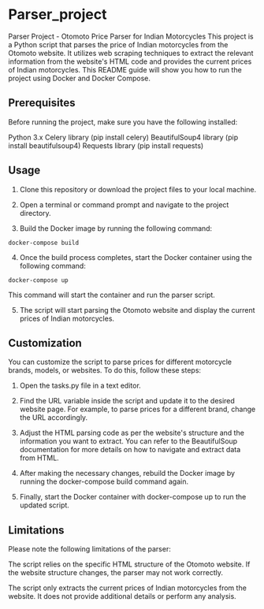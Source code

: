 # Parser_project

Parser Project - Otomoto Price Parser for Indian Motorcycles
This project is a Python script that parses the price of Indian motorcycles from the Otomoto website. It utilizes web scraping techniques to extract the relevant information from the website's HTML code and provides the current prices of Indian motorcycles. This README guide will show you how to run the project using Docker and Docker Compose.

## Prerequisites
Before running the project, make sure you have the following installed:

Python 3.x
Celery library (pip install celery)
BeautifulSoup4 library (pip install beautifulsoup4)
Requests library (pip install requests)

## Usage
1. Clone this repository or download the project files to your local machine.

2. Open a terminal or command prompt and navigate to the project directory.

3. Build the Docker image by running the following command:
```
docker-compose build
```
4. Once the build process completes, start the Docker container using the following command:
```
docker-compose up
```
This command will start the container and run the parser script.

5. The script will start parsing the Otomoto website and display the current prices of Indian motorcycles.

## Customization
You can customize the script to parse prices for different motorcycle brands, models, or websites. To do this, follow these steps:

1. Open the tasks.py file in a text editor.

2. Find the URL variable inside the script and update it to the desired website page. For example, to parse prices for a different brand, change the URL accordingly.

3. Adjust the HTML parsing code as per the website's structure and the information you want to extract. You can refer to the BeautifulSoup documentation for more details on how to navigate and extract data from HTML.

4. After making the necessary changes, rebuild the Docker image by running the docker-compose build command again.

5. Finally, start the Docker container with docker-compose up to run the updated script.

## Limitations
Please note the following limitations of the parser:

The script relies on the specific HTML structure of the Otomoto website. If the website structure changes, the parser may not work correctly.

The script only extracts the current prices of Indian motorcycles from the website. It does not provide additional details or perform any analysis.
